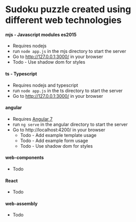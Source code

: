# Sudoku puzzle created using different web technologies

#### mjs - Javascript modules es2015
* Requires nodejs
* run `node app.js` in the mjs directory to start the server
* Go to http://127.0.0.1:3000/ in your browser
* Todo - Use shadow dom for styles

#### ts - Typescript
* Requires nodejs and typescript
* run `node app.js` in the ts directory to start the server
* Go to http://127.0.0.1:3000/ in your browser

#### angular
* Requires [Angular 7](https://angular.io/)
* run `ng serve` in the angular directory to start the server
* Go to http://localhost:4200/ in your browser
    * Todo - Add example template usage
    * Todo - Add example form usage
    * Todo - Use shadow dom for styles

#### web-components
* Todo

#### React
* Todo

#### web-assembly
* Todo
